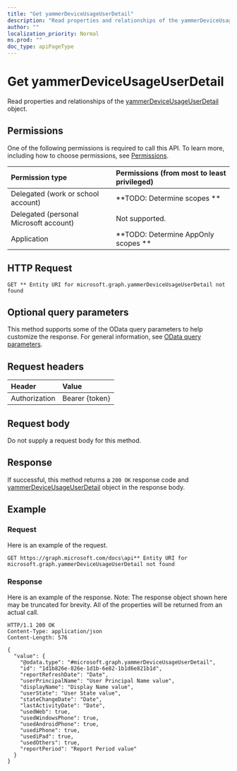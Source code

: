 ```yaml
---
title: "Get yammerDeviceUsageUserDetail"
description: "Read properties and relationships of the yammerDeviceUsageUserDetail object."
author: ""
localization_priority: Normal
ms.prod: ""
doc_type: apiPageType
---
```


# Get yammerDeviceUsageUserDetail

Read properties and relationships of the [yammerDeviceUsageUserDetail](../resources/yammerdeviceusageuserdetail.md) object.

## Permissions
One of the following permissions is required to call this API. To learn more, including how to choose permissions, see [Permissions](/concepts/permissions-reference.md).

|Permission type|Permissions (from most to least privileged)|
|:---|:---|
|Delegated (work or school account)|**TODO: Determine scopes **|
|Delegated (personal Microsoft account)|Not supported.|
|Application|**TODO: Determine AppOnly scopes **|

## HTTP Request
<!-- {
  "blockType": "ignored"
}
-->
``` http
GET ** Entity URI for microsoft.graph.yammerDeviceUsageUserDetail not found
```

## Optional query parameters
This method supports some of the OData query parameters to help customize the response. For general information, see [OData query parameters](/graph/query-parameters).

## Request headers
|Header|Value|
|:---|:---|
|Authorization|Bearer {token}|

## Request body
Do not supply a request body for this method.

## Response
If successful, this method returns a `200 OK` response code and [yammerDeviceUsageUserDetail](../resources/yammerdeviceusageuserdetail.md) object in the response body.

## Example

### Request
Here is an example of the request.
<!-- {
  "blockType": "request",
  "name": "get_yammerdeviceusageuserdetail"
}
-->
``` http
GET https://graph.microsoft.com/docs\api** Entity URI for microsoft.graph.yammerDeviceUsageUserDetail not found
```

### Response
Here is an example of the response. Note: The response object shown here may be truncated for brevity. All of the properties will be returned from an actual call.
<!-- {
  "blockType": "response",
  "truncated": true,
  "@odata.type": "microsoft.graph.yammerDeviceUsageUserDetail"
}
-->
``` http
HTTP/1.1 200 OK
Content-Type: application/json
Content-Length: 576

{
  "value": {
    "@odata.type": "#microsoft.graph.yammerDeviceUsageUserDetail",
    "id": "1d1b826e-826e-1d1b-6e82-1b1d6e821b1d",
    "reportRefreshDate": "Date",
    "userPrincipalName": "User Principal Name value",
    "displayName": "Display Name value",
    "userState": "User State value",
    "stateChangeDate": "Date",
    "lastActivityDate": "Date",
    "usedWeb": true,
    "usedWindowsPhone": true,
    "usedAndroidPhone": true,
    "usediPhone": true,
    "usediPad": true,
    "usedOthers": true,
    "reportPeriod": "Report Period value"
  }
}
```

